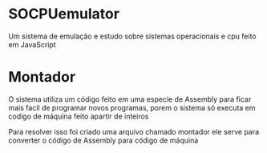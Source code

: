# SOCPUemulator

Um sistema de emulação e estudo sobre sistemas operacionais e cpu feito em JavaScript

# Montador

O sistema utiliza um código feito em uma especie de Assembly
para ficar mais facil de programar novos programas, porem o sistema
só executa em codigo de máquina feito apartir de inteiros

Para resolver isso foi criado uma arquivo chamado montador ele serve para
converter o código de Assembly para código de máquina
